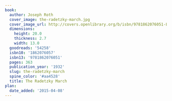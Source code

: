 ```yaml
---
book:
  author: Joseph Roth
  cover_image: the-radetzky-march.jpg
  cover_image_url: http://covers.openlibrary.org/b/isbn/9781862076051-L.jpg
  dimensions:
    height: 20.0
    thickness: 2.7
    width: 13.0
  goodreads: '54258'
  isbn10: '1862076057'
  isbn13: '9781862076051'
  pages: 363
  publication_year: '1932'
  slug: the-radetzky-march
  spine_color: '#aa4528'
  title: The Radetzky March
plan:
  date_added: '2015-04-08'
---
```

